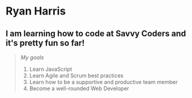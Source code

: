 # Ryan Harris
## I am learning how to code at Savvy Coders and it's pretty fun so far!

> *My goals*
>
> 1. Learn JavaScript
> 2. Learn Agile and Scrum best practices
> 3. Learn how to be a supportive and productive team member
> 4. Become a well-rounded Web Developer
